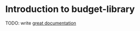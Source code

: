 # Introduction to budget-library

TODO: write [great documentation](http://jacobian.org/writing/what-to-write/)
